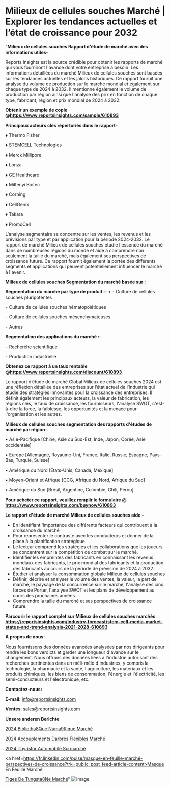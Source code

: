 # Milieux de cellules souches Marché | Explorer les tendances actuelles et l’état de croissance pour 2032

"<strong>Milieux de cellules souches Rapport d'étude de marché avec des informations utiles-</strong>

Reports Insights est la source crédible pour obtenir les rapports de marché qui vous fourniront l'avance dont votre entreprise a besoin. Les informations détaillées du marché Milieux de cellules souches sont basées sur les tendances actuelles et les jalons historiques. Ce rapport fournit une analyse du volume de production sur le marché mondial et également sur chaque type de 2024 à 2032. Il mentionne également le volume de production par région ainsi que l'analyse des prix en fonction de chaque type, fabricant, région et prix mondial de 2024 à 2032.

<strong><b>Obtenir un exemple de copie @</b></strong><a href=https://www.reportsinsights.com/sample/610893><strong><b>https://www.reportsinsights.com/sample/610893</b></strong></a>

<b>Principaux acteurs clés répertoriés dans le rapport-</b>

<b> </b>♦ Thermo Fisher

♦ STEMCELL Technologies

♦ Merck Millipore

♦ Lonza

♦ GE Healthcare

♦ Miltenyi Biotec

♦ Corning

♦ CellGenix

♦ Takara

♦ PromoCell

L'analyse segmentaire se concentre sur les ventes, les revenus et les prévisions par type et par application pour la période 2024-2032. Le rapport de marché Milieux de cellules souches étudie l'essence du marché dans de nombreuses régions du monde et aide à comprendre non seulement la taille du marché, mais également ses perspectives de croissance future. Ce rapport fournit également la portée des différents segments et applications qui peuvent potentiellement influencer le marché à l'avenir.

<strong>Milieux de cellules souches Segmentation du marché basée sur :</strong>

<strong>Segmentation du marché par type de produit :-</strong>
•
⁃ Culture de cellules souches pluripotentes

⁃ Culture de cellules souches hématopoïétiques

⁃ Culture de cellules souches mésenchymateuses

⁃ Autres

<strong>Segmentation des applications du marché :-</strong>

⁃ Recherche scientifique

⁃ Production industrielle

<strong><b>Obtenez ce rapport à un taux rentable @</b></strong><a href=https://www.reportsinsights.com/discount/610893><strong><b>https://www.reportsinsights.com/discount/610893</b></strong></a>

Le rapport d’étude de marché Global Milieux de cellules souches 2024 est une réflexion détaillée des entreprises sur l’état actuel de l’industrie qui étudie des stratégies innovantes pour la croissance des entreprises. Il définit également les principaux acteurs, la valeur de fabrication, les régions clés, le taux de croissance, les fournisseurs, l'analyse SWOT, c'est-à-dire la force, la faiblesse, les opportunités et la menace pour l'organisation et les autres.

<strong>Milieux de cellules souches segmentation des rapports d'études de marché par région-</strong>

• Asie-Pacifique [Chine, Asie du Sud-Est, Inde, Japon, Corée, Asie occidentale]

• Europe [Allemagne, Royaume-Uni, France, Italie, Russie, Espagne, Pays-Bas, Turquie, Suisse]

• Amérique du Nord [États-Unis, Canada, Mexique]

• Moyen-Orient et Afrique [CCG, Afrique du Nord, Afrique du Sud]

• Amérique du Sud [Brésil, Argentine, Colombie, Chili, Pérou]

<strong>Pour acheter ce rapport, veuillez remplir le formulaire @   <a href=https://www.reportsinsights.com/buynow/610893>https://www.reportsinsights.com/buynow/610893</a></strong>

<strong>Le rapport d'étude de marché Milieux de cellules souches aide -</strong>
<ul>
  <li>En identifiant 'importance des différents facteurs qui contribuent à la croissance du marché</li>
  <li>Pour représenter le contraste avec les conducteurs et donner de la place à la planification stratégique</li>
  <li>Le lecteur comprend les stratégies et les collaborations que les joueurs se concentrent sur la compétition de combat sur le marché.</li>
  <li>Identifier les empreintes des fabricants en connaissant les revenus mondiaux des fabricants, le prix mondial des fabricants et la production des fabricants au cours de la période de prévision de 2024 à 2032.</li>
  <li>Étudier et analyser la consommation globale Milieux de cellules souches</li>
  <li>Définir, décrire et analyser le volume des ventes, la valeur, la part de marché, le paysage de la concurrence sur le marché, l'analyse des cinq forces de Porter, l'analyse SWOT et les plans de développement au cours des prochaines années.</li>
  <li>Comprendre la taille du marché et ses perspectives de croissance future.</li>
</ul>

<strong>Parcourir le rapport complet sur Milieux de cellules souches marchés <a href=https://reportsinsights.com/industry-forecast/stem-cell-media-market-status-and-trend-analysis-2021-2028-610893>https://reportsinsights.com/industry-forecast/stem-cell-media-market-status-and-trend-analysis-2021-2028-610893</a></strong>

<strong>À propos de nous:</strong>

Nous fournissons des données avancées analysées par nos dirigeants pour rendre les bons verdicts et garder une longueur d'avance sur le changement. Nous offrons des données liées à l'industrie autorisant des recherches pertinentes dans un méli-mélo d'industries, y compris la technologie, la pharmacie et la santé, l'agriculture, les matériaux et les produits chimiques, les biens de consommation, l'énergie et l'électricité, les semi-conducteurs et l'électronique, etc.

<strong>Contactez-nous:</strong>

<strong>E-mail:</strong> <a href=mailto:info@reportsinsights.com>info@reportsinsights.com</a>

<strong>Ventes</strong>: <a href=mailto:sales@reportsinsights.com>sales@reportsinsights.com</a>

<strong>Unsere anderen Berichte</strong>

<a href=https://www.linkedin.com/pulse/2024-biblioth%C3%A8que-num%C3%A9rique-march%C3%A9tendance-et-as2mc/>2024 Bibliotha8Que Numa9Rique Marché</a>

<a href=https://www.linkedin.com/pulse/2024-accouplements-darbres-flexibles-march%C3%A9-e2hfc/>2024 Accouplements Darbres Flexibles Marché</a>

<a href=https://www.linkedin.com/pulse/2024-thyristor-automobile-scrmarché-basé-sur-7abuc/>2024 Thyristor Automobile Scrmarché</a>

<a href=https://fr.linkedin.com/pulse/masque-en-feuille-marché-perspectives-de-croissance?trk=public_post_feed-article-content>Masque En Feuille Marché</a>

<a href=https://www.linkedin.com/pulse/tiges-de-tungst%C3%A8ne-march%C3%A9-taille-part-perspectives-rbylf/>Tiges De Tungsta8Ne Marché</a>"
![image](https://github.com/daminid12/RItrends/assets/158430485/716b5a9d-b514-4564-8b0e-4ff8fef50c5a)
